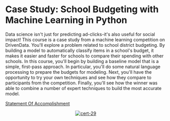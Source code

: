 # Case Study: School Budgeting with Machine Learning in Python

Data science isn't just for predicting ad-clicks-it's also useful for social impact! This course is a case study from a machine learning competition on DrivenData. You'll explore a problem related to school district budgeting. By building a model to automatically classify items in a school's budget, it makes it easier and faster for schools to compare their spending with other schools. In this course, you'll begin by building a baseline model that is a simple, first-pass approach. In particular, you'll do some natural language processing to prepare the budgets for modeling. Next, you'll have the opportunity to try your own techniques and see how they compare to participants from the competition. Finally, you'll see how the winner was able to combine a number of expert techniques to build the most accurate model.


[Statement Of Accomplishment](https://www.datacamp.com/statement-of-accomplishment/course/1c484d20ebab681dbc896dbd9b12231d76c83df2)

 <p align='center'>
  <a href="#">
    <img src='https://github.com/mohd-faizy/CAREER-TRACK-Data-Scientist-with-Python/blob/main/_Certificates/%5BCert%5D_21_Quickly%20test%20ways%20of%20improving%20your%20submission.jpg?raw=true' alt="cert-29">
  </a>
</p>
